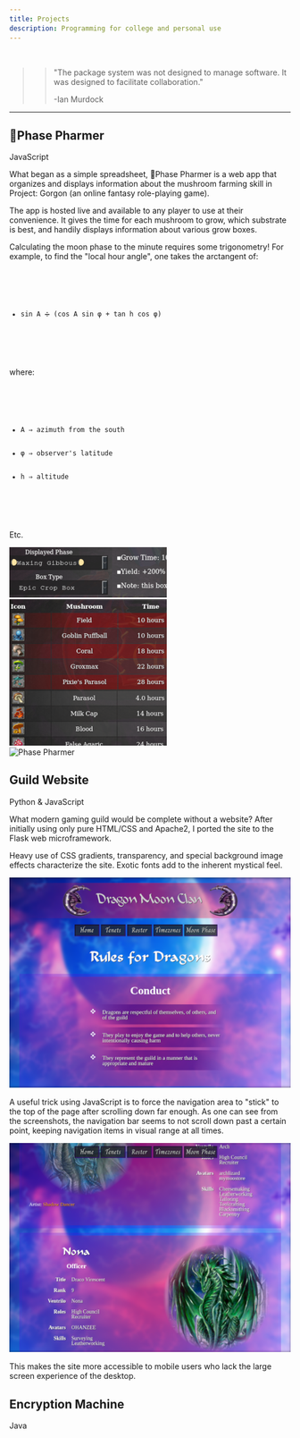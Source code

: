 ```yaml
---
title: Projects
description: Programming for college and personal use
---
```


<br>

>> "The package system was not designed to manage software. It was designed to facilitate collaboration."
>> 
>> -Ian Murdock

---

<h2>🌙Phase Pharmer</h2>
<div class="gridwrap">
    <div class="gridleft">
        <p class="redlist">JavaScript</p> 
        <p class="blocktext">What began as a simple spreadsheet, 🌙Phase Pharmer
            is a web app that organizes and displays information about
            the mushroom farming skill in Project: Gorgon (an online fantasy 
            role-playing game). </p>
        <p class="blocktext">The app is hosted live and available to any 
            player to use at their convenience. It gives the time for 
            each mushroom to grow, which substrate is best, and handily
            displays information about various grow boxes.</p>
        <p class="blocktext">Calculating the moon phase to the minute requires some 
            trigonometry! For example, to find the "local hour angle", 
            one takes the arctangent of:</p> 
        <code>
            <ul>
                <li>sin A ➗ (cos A sin φ + tan h cos φ)</li>
            </ul>
        </code>
            <p class="blocktext">where:</p>
        <code>
            <ul>
                <li>A ⇒ azimuth from the south</li>
                <li>φ ⇒ observer's latitude</li>
                <li>h ⇒ altitude</li>
            </ul>
        </code>
        <p class="blocktext">Etc.</p>
    </div>
    <div class="gridright">
        <img class="rounded" src="assets/images/phase-pharmer2.png" alt="Phase Pharmer">
        <img class="rounded" src="assets/images/phase-pharmer1.png" alt="Phase Pharmer">
    </div>
    <div class="gridcenter">
        <img class="rounded" src="assets/images/phase-pharmer4.gif" alt="Phase Pharmer">
    </div>
</div>
<h2>Guild Website</h2>
<div class="gridwrap">
    <div class="gridleft">
        <p class="redlist">Python & JavaScript</p> 
        <p class="blocktext">What modern gaming guild would be 
            complete without a website? After initially using only pure 
            HTML/CSS and Apache2, I ported the site to the Flask
            web microframework.</p>
        <p class="blocktext">Heavy use of CSS gradients, 
            transparency, and special background image effects 
            characterize the site. Exotic fonts add to the inherent 
            mystical feel.</p>
    </div>
    <div class="gridcenter">
        <img class="rounded" src="assets/images/dragon2.png" alt="Phase Pharmer">
        <p class="blocktext">A useful trick using JavaScript is to 
            force the navigation area to "stick" to the top of the page
            after scrolling down far enough.
            As one can see from the screenshots, the 
            navigation bar seems to not scroll down past a certain point, 
            keeping navigation items in visual range at all times.</p>
        <img class="rounded" src="assets/images/dragon1.png" alt="Phase Pharmer">
        <p class="blocktext">This makes the site more accessible to
            mobile users who lack the large screen experience of the 
            desktop.</p>
    </div>
</div>
<h2>Encryption Machine</h2>
<div class="gridwrap">
    <div class="gridleft">
        <p class="redlist">Java</p> 
        <p class="blocktext"></p>
        <p class="blocktext"></p>
        <p class="blocktext"></p>
    </div>
    <div class="gridright">
    </div>
    <div class="gridcenter">
    </div>
</div>